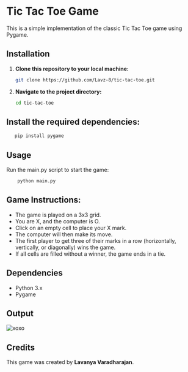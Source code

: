 # Tic Tac Toe Game
This is a simple implementation of the classic Tic Tac Toe game using Pygame.

## Installation

1. **Clone this repository to your local machine:**

    ```bash
    git clone https://github.com/Lavz-8/tic-tac-toe.git
    ```

2. **Navigate to the project directory:**

    ```bash
    cd tic-tac-toe
    ```

## Install the required dependencies:

 ```bash
    pip install pygame
 ```

## Usage

Run the main.py script to start the game:

```bash
    python main.py
 ```

## Game Instructions:
- The game is played on a 3x3 grid.
- You are X, and the computer is O.
- Click on an empty cell to place your X mark.
- The computer will then make its move.
- The first player to get three of their marks in a row (horizontally, vertically, or diagonally) wins the game.
- If all cells are filled without a winner, the game ends in a tie.
  
## Dependencies
- Python 3.x
- Pygame
  
## Output
![xoxo](https://github.com/Lavz-8/Tic-Tac-Toe-Game/assets/145861363/21e5c519-36f1-43ff-9fb8-ab80fe0defad)

## Credits
This game was created by **Lavanya Varadharajan**.
